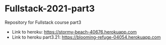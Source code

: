 # Fullstack-2021-part3
Repository for Fullstack course part3

- Link to heroku: <https://stormy-beach-40676.herokuapp.com>
- Link to heroku part3.21: <https://blooming-refuge-04054.herokuapp.com>
